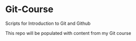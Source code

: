 # Git-Course
Scripts for Introduction to Git and Github

This repo will be populated with content from my Git course
